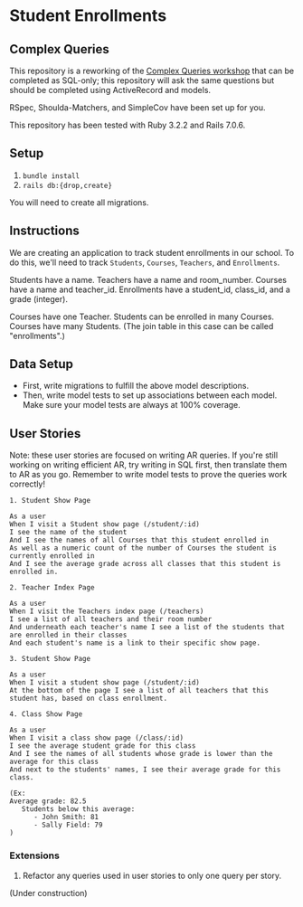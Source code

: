 # Student Enrollments
## Complex Queries

This repository is a reworking of the [Complex Queries workshop](https://backend.turing.edu/module2/misc/complex_queries) that can be completed as SQL-only; this repository will ask the same questions but should be completed using ActiveRecord and models. 

RSpec, Shoulda-Matchers, and SimpleCov have been set up for you. 

This repository has been tested with Ruby 3.2.2 and Rails 7.0.6. 

## Setup
1. `bundle install`
1. `rails db:{drop,create}`

You will need to create all migrations. 

## Instructions
We are creating an application to track student enrollments in our school. To do this, we'll need to track `Students`, `Courses`, `Teachers`, and `Enrollments`. 

Students have a name. 
Teachers have a name and room_number.
Courses have a name and teacher_id. 
Enrollments have a student_id, class_id, and a grade (integer). 

Courses have one Teacher. 
Students can be enrolled in many Courses. 
Courses have many Students. (The join table in this case can be called "enrollments".) 

## Data Setup
- First, write migrations to fulfill the above model descriptions. 
- Then, write model tests to set up associations between each model. Make sure your model tests are always at 100% coverage. 


## User Stories
Note: these user stories are focused on writing AR queries. If you're still working on writing efficient AR, try writing in SQL first, then translate them to AR as you go. Remember to write model tests to prove the queries work correctly!


```
1. Student Show Page

As a user
When I visit a Student show page (/student/:id)
I see the name of the student
And I see the names of all Courses that this student enrolled in
As well as a numeric count of the number of Courses the student is currently enrolled in
And I see the average grade across all classes that this student is enrolled in. 
```

```
2. Teacher Index Page

As a user
When I visit the Teachers index page (/teachers)
I see a list of all teachers and their room number
And underneath each teacher's name I see a list of the students that are enrolled in their classes
And each student's name is a link to their specific show page. 
```

```
3. Student Show Page

As a user
When I visit a student show page (/student/:id)
At the bottom of the page I see a list of all teachers that this student has, based on class enrollment. 
```

```
4. Class Show Page

As a user
When I visit a class show page (/class/:id)
I see the average student grade for this class
And I see the names of all students whose grade is lower than the average for this class
And next to the students' names, I see their average grade for this class. 

(Ex: 
Average grade: 82.5
   Students below this average: 
      - John Smith: 81
      - Sally Field: 79
)
```



### Extensions
1. Refactor any queries used in user stories to only one query per story. 

(Under construction)
